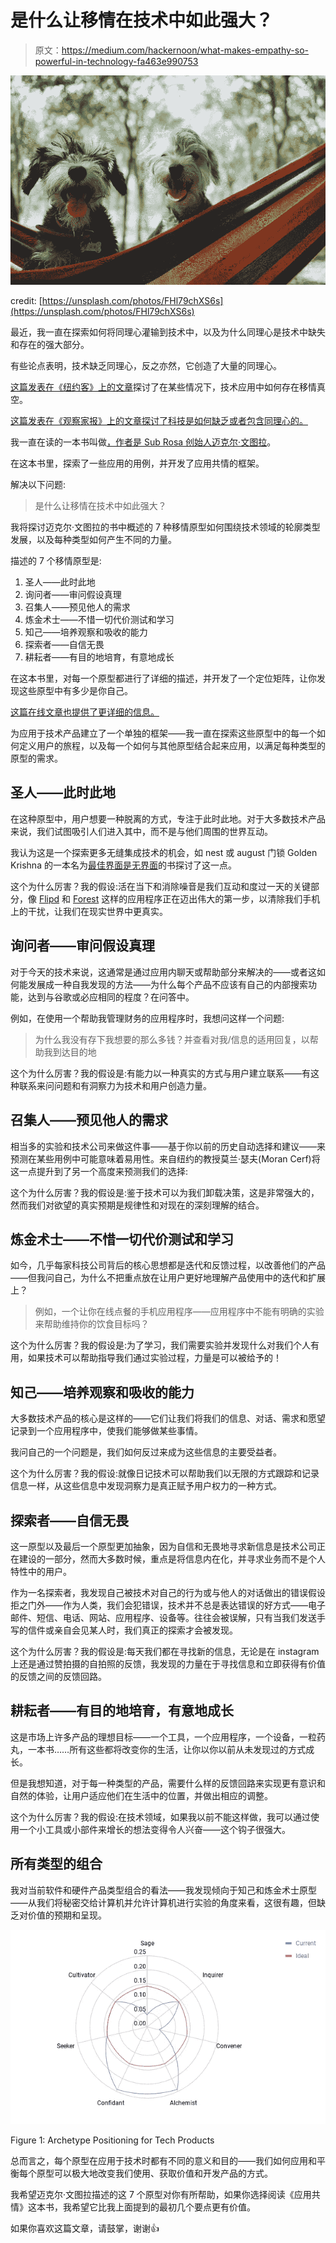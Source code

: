 # 是什么让移情在技术中如此强大？

> 原文：<https://medium.com/hackernoon/what-makes-empathy-so-powerful-in-technology-fa463e990753>

![](img/8364937b9cad91ffe7bd08ba0fb586b6.png)

credit: [https://unsplash.com/photos/FHl79chXS6s](https://unsplash.com/photos/FHl79chXS6s)

最近，我一直在探索如何将同理心灌输到技术中，以及为什么同理心是技术中缺失和存在的强大部分。

有些论点表明，技术缺乏同理心，反之亦然，它创造了大量的同理心。

[这篇发表在《纽约客》上的文章](https://www.newyorker.com/business/currency/silicon-valley-has-an-empathy-vacuum)探讨了在某些情况下，技术应用中如何存在移情真空。

[这篇发表在《观察家报》上的文章探讨了科技是如何缺乏或者包含同理心的。](https://observer.com/2016/12/solving-for-empathy-in-tech/)

我一直在读的一本书叫做[，作者是 Sub Rosa 创始人迈克尔·文图拉](https://www.amazon.ca/Applied-Empathy-New-Language-Leadership/dp/1501182854/ref=sr_1_1?ie=UTF8&qid=1535720109&sr=8-1&keywords=applied+empathy)。

在这本书里，探索了一些应用的用例，并开发了应用共情的框架。

解决以下问题:

> 是什么让移情在技术中如此强大？

我将探讨迈克尔·文图拉的书中概述的 7 种移情原型如何围绕技术领域的轮廓类型发展，以及每种类型如何产生不同的力量。

描述的 7 个移情原型是:

1.  圣人——此时此地
2.  询问者——审问假设真理
3.  召集人——预见他人的需求
4.  炼金术士——不惜一切代价测试和学习
5.  知己——培养观察和吸收的能力
6.  探索者——自信无畏
7.  耕耘者——有目的地培育，有意地成长

在这本书里，对每一个原型都进行了详细的描述，并开发了一个定位矩阵，让你发现这些原型中有多少是你自己。

[这篇在线文章也提供了更详细的信息。](https://www.the-numinous.com/2018/05/22/applied-empathy-what-type-of-empath-are-you/)

为应用于技术产品建立了一个单独的框架——我一直在探索这些原型中的每一个如何定义用户的旅程，以及每一个如何与其他原型结合起来应用，以满足每种类型的原型的需求。

## 圣人——此时此地

在这种原型中，用户想要一种脱离的方式，专注于此时此地。对于大多数技术产品来说，我们试图吸引人们进入其中，而不是与他们周围的世界互动。

我认为这是一个探索更多无缝集成技术的机会，如 nest 或 august 门锁 Golden Krishna 的一本名为[最佳界面是无界面](https://www.amazon.ca/Best-Interface-No-brilliant-technology/dp/0133890333/ref=sr_1_1?s=books&ie=UTF8&qid=1535720663&sr=1-1&keywords=the+best+interface+is+no+interface)的书探讨了这一点。

这个为什么厉害？我的假设:活在当下和消除噪音是我们互动和度过一天的关键部分，像 [Flipd](https://www.flipdapp.co/) 和 [Forest](https://www.forestapp.cc/en/) 这样的应用程序正在迈出伟大的第一步，以清除我们手机上的干扰，让我们在现实世界中更真实。

## 询问者——审问假设真理

对于今天的技术来说，这通常是通过应用内聊天或帮助部分来解决的——或者这如何能发展成一种自我发现的方法——为什么每个产品不应该有自己的内部搜索功能，达到与谷歌或必应相同的程度？在问答中。

例如，在使用一个帮助我管理财务的应用程序时，我想问这样一个问题:

> 为什么我没有存下我想要的那么多钱？并查看对我/信息的适用回复，以帮助我到达目的地

这个为什么厉害？我的假设是:有能力以一种真实的方式与用户建立联系——有这种联系来问问题和有洞察力为技术和用户创造力量。

## 召集人——预见他人的需求

相当多的实验和技术公司来做这件事——基于你以前的历史自动选择和建议——来预测在某些用例中可能意味着易用性。来自纽约的教授莫兰·瑟夫(Moran Cerf)将这一点提升到了另一个高度来预测我们的选择:

这个为什么厉害？我的假设是:鉴于技术可以为我们卸载决策，这是非常强大的，然而我们对欲望的真实预期是规律性和对现在的深刻理解的结合。

## 炼金术士——不惜一切代价测试和学习

如今，几乎每家科技公司背后的核心思想都是迭代和反馈过程，以改善他们的产品——但我问自己，为什么不把重点放在让用户更好地理解产品使用中的迭代和扩展上？

> 例如，一个让你在线点餐的手机应用程序——应用程序中不能有明确的实验来帮助维持你的饮食目标吗？

这个为什么厉害？我的假设是:为了学习，我们需要实验并发现什么对我们个人有用，如果技术可以帮助指导我们通过实验过程，力量是可以被给予的！

## 知己——培养观察和吸收的能力

大多数技术产品的核心是这样的——它们让我们将我们的信息、对话、需求和愿望记录到一个应用程序中，使我们能够做某些事情。

我问自己的一个问题是，我们如何反过来成为这些信息的主要受益者。

这个为什么厉害？我的假设:就像日记技术可以帮助我们以无限的方式跟踪和记录信息一样，从这些信息中发现洞察力是真正赋予用户权力的一种方式。

## 探索者——自信无畏

这一原型以及最后一个原型更加抽象，因为自信和无畏地寻求新信息是技术公司正在建设的一部分，然而大多数时候，重点是将信息内在化，并寻求业务而不是个人特性中的用户。

作为一名探索者，我发现自己被技术对自己的行为或与他人的对话做出的错误假设拒之门外——作为人类，我们会犯错误，技术并不总是表达错误的好方式——电子邮件、短信、电话、网站、应用程序、设备等。往往会被误解，只有当我们发送手写的信件或亲自会见某人时，我们真正的探索才会被发现。

这个为什么厉害？我的假设是:每天我们都在寻找新的信息，无论是在 instagram 上还是通过赞拍摄的自拍照的反馈，我发现的力量在于寻找信息和立即获得有价值的反馈之间的反馈回路。

## 耕耘者——有目的地培育，有意地成长

这是市场上许多产品的理想目标——一个工具，一个应用程序，一个设备，一粒药丸，一本书……所有这些都将改变你的生活，让你以你以前从未发现过的方式成长。

但是我想知道，对于每一种类型的产品，需要什么样的反馈回路来实现更有意识和自然的体验，让用户适应他们在生活中的位置，并做出相应的调整。

这个为什么厉害？我的假设:在技术领域，如果我以前不能这样做，我可以通过使用一个小工具或小部件来增长的想法变得令人兴奋——这个钩子很强大。

## 所有类型的组合

我对当前软件和硬件产品类型组合的看法——我发现倾向于知己和炼金术士原型——从我们将秘密交给计算机并允许计算机进行实验的角度来看，这很有趣，但缺乏对价值的预期和呈现。

![](img/c132338af2f8f7c7247b84d4fb186d9d.png)

Figure 1: Archetype Positioning for Tech Products

总而言之，每个原型在应用于技术时都有不同的意义和目的——我们如何应用和平衡每个原型可以极大地改变我们使用、获取价值和开发产品的方式。

我希望迈克尔·文图拉描述的这 7 个原型对你有所帮助，如果你选择阅读《应用共情》这本书，我希望它比我上面提到的最初几个要点更有价值。

如果你喜欢这篇文章，请鼓掌，谢谢👍